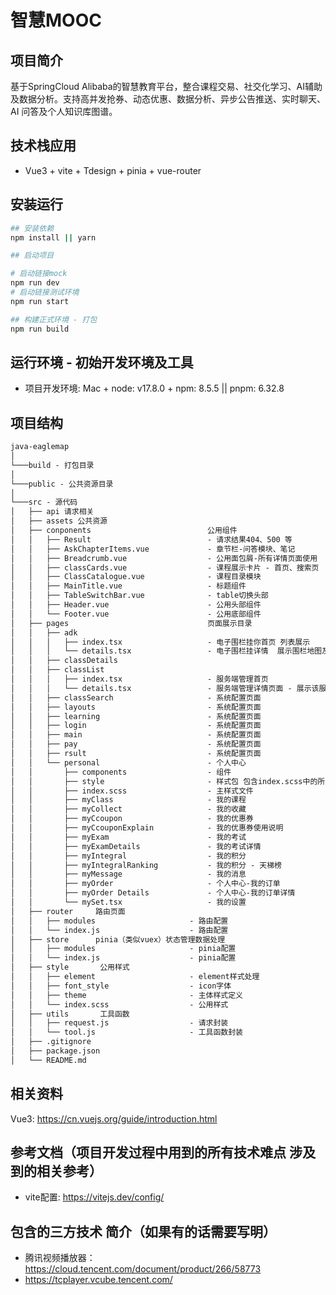 # 智慧MOOC 

## 项目简介
基于SpringCloud Alibaba的智慧教育平台，整合课程交易、社交化学习、AI辅助及数据分析。支持高并发抢券、动态优惠、数据分析、异步公告推送、实时聊天、AI 问答及个人知识库图谱。

## 技术栈应用

- Vue3 + vite + Tdesign + pinia + vue-router
 
## 安装运行

``` bash
## 安装依赖 
npm install || yarn 

## 启动项目 

# 启动链接mock
npm run dev
# 启动链接测试环境
npm run start

## 构建正式环境 - 打包 
npm run build 

```

## 运行环境 - 初始开发环境及工具

- 项目开发环境: Mac + node: v17.8.0 + npm: 8.5.5 || pnpm: 6.32.8

## 项目结构
```html
java-eaglemap  
│
└───build - 打包目录
│   
└───public - 公共资源目录
│     
└───src - 源代码
│   ├── api 请求相关
│   ├── assets 公共资源
│   ├── conponents                          公用组件
│   │   ├── Result                          - 请求结果404、500 等
│   │   ├── AskChapterItems.vue             - 章节栏-问答模块、笔记
│   │   ├── Breadcrumb.vue                  - 公用面包屑-所有详情页面使用
│   │   ├── classCards.vue                  - 课程展示卡片 - 首页、搜索页
│   │   ├── ClassCatalogue.vue              - 课程目录模块
│   │   ├── MainTitle.vue                   - 标题组件
│   │   ├── TableSwitchBar.vue              - table切换头部
│   │   ├── Header.vue                      - 公用头部组件
│   │   └── Footer.vue                      - 公用底部组件
│   ├── pages                               页面展示目录
│   │   ├── adk 
│   │   │   ├── index.tsx                   - 电子围栏挂你首页 列表展示
│   │   │   └── details.tsx                 - 电子围栏挂详情  展示围栏地图及
│   │   ├── classDetails                           
│   │   ├── classList
│   │   │   ├── index.tsx                   - 服务端管理首页
│   │   │   └── details.tsx                 - 服务端管理详情页面 - 展示该服务下的终端列表
│   │   ├── classSearch                     - 系统配置页面
│   │   ├── layouts                         - 系统配置页面
│   │   ├── learning                        - 系统配置页面
│   │   ├── login                           - 系统配置页面
│   │   ├── main                            - 系统配置页面
│   │   ├── pay                             - 系统配置页面
│   │   ├── rsult                           - 系统配置页面
│   │   └── personal                        - 个人中心
│   │       ├── components                  - 组件
│   │       ├── style                       - 样式包 包含index.scss中的所引用的样式
│   │       ├── index.scss                  - 主样式文件
│   │       ├── myClass                     - 我的课程
│   │       ├── myCollect                   - 我的收藏
│   │       ├── myCcoupon                   - 我的优惠券
│   │       ├── myCcouponExplain            - 我的优惠券使用说明
│   │       ├── myExam                      - 我的考试
│   │       ├── myExamDetails               - 我的考试详情
│   │       ├── myIntegral                  - 我的积分
│   │       ├── myIntegralRanking           - 我的积分 - 天梯榜
│   │       ├── myMessage                   - 我的消息
│   │       ├── myOrder                     - 个人中心-我的订单
│   │       ├── myOrder Details             - 个人中心-我的订单详情
│   │       └── mySet.tsx                   - 我的设置
│   ├── router     路由页面
│   │   ├── modules                     - 路由配置
│   │   └── index.js                    - 路由配置
│   ├── store      pinia（类似vuex）状态管理数据处理
│   │   ├── modules                     - pinia配置
│   │   └── index.js                    - pinia配置
│   ├── style       公用样式
│   │   ├── element                     - element样式处理 
│   │   ├── font_style                  - icon字体
│   │   ├── theme                       - 主体样式定义
│   │   └── index.scss                  - 公用样式 
│   ├── utils       工具函数
│   │   ├── request.js                  - 请求封装
│   │   └── tool.js                     - 工具函数封装 
│   ├── .gitignore
│   ├── package.json
│   └── README.md

```

## 相关资料
Vue3: https://cn.vuejs.org/guide/introduction.html
## 参考文档（项目开发过程中用到的所有技术难点 涉及到的相关参考）
- vite配置: https://vitejs.dev/config/
## 包含的三方技术 简介（如果有的话需要写明）
- 腾讯视频播放器：https://cloud.tencent.com/document/product/266/58773
- https://tcplayer.vcube.tencent.com/
